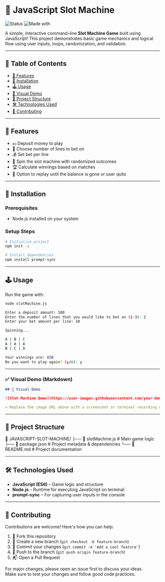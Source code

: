 # 🎰 JavaScript Slot Machine

![Status](https://img.shields.io/badge/Status-Active-brightgreen)
![Made with](https://img.shields.io/badge/Made%20with-JavaScript-yellow)

A simple, interactive command-line **Slot Machine Game** built using JavaScript! This project demonstrates basic game mechanics and logical flow using user inputs, loops, randomization, and validation.

---

## 📜 Table of Contents

- [🎯 Features](#-features)
- [🚀 Installation](#-installation)
- [🕹️ Usage](#️-usage)
- [📸 Visual Demo](#-visual-demo)
- [📌 Project Structure](#-project-structure)
- [🛠️ Technologies Used](#️-technologies-used)
- [🤝 Contributing](#-contributing)

---

## 🎯 Features

- 💵 Deposit money to play
- 🎲 Choose number of lines to bet on
- 💰 Set bet per line
- 🎰 Spin the slot machine with randomized outcomes
- 🏆 Calculate winnings based on matches
- 🔁 Option to replay until the balance is gone or user quits

---

## 🚀 Installation

### Prerequisites

- Node.js installed on your system

### Setup Steps

```bash
# Initialize project
npm init -y

# Install dependencies
npm install prompt-sync

```

---

## 🕹️ Usage

Run the game with:

```bash
node slotMachine.js

Enter a deposit amount: 100
Enter the number of lines that you would like to bet on (1-3): 2
Enter your bet amount per line: 10

Spinning...

A | B | C  
A | A | A  
B | C | D

Your winnings are: $50  
Do you want to play again? (y/n): y
```


---

### ✅ **Visual Demo** (Markdown)

```markdown
## 📸 Visual Demo

![Slot Machine Demo](https://user-images.githubusercontent.com/your-demo-image.png)

> Replace the image URL above with a screenshot or terminal recording of your slot machine output.

```

---

## 📌 Project Structure

📁 JAVASCRIPT-SLOT-MACHINE/
├── 📄 slotMachine.js # Main game logic
├── 📄 package.json # Project metadata & dependencies
└── 📄 README.md # Project documentation

---

## 🛠️ Technologies Used

- **JavaScript (ES6)** – Game logic and structure
- **Node.js** – Runtime for executing JavaScript on terminal
- **prompt-sync** – For capturing user inputs in the console

---

## 🤝 Contributing

Contributions are welcome! Here's how you can help:

1. 🍴 Fork this repository  
2. 📂 Create a new branch (`git checkout -b feature-branch`)  
3. 💾 Commit your changes (`git commit -m 'Add a cool feature'`)  
4. 🚀 Push to the branch (`git push origin feature-branch`)  
5. 📬 Open a Pull Request

For major changes, please open an issue first to discuss your ideas.  
Make sure to test your changes and follow good code practices.



